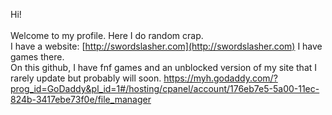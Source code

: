 Hi!
<br>
<br>
Welcome to my profile. Here I do random crap.
<br>
I have a website: [http://swordslasher.com](http://swordslasher.com)
I have games there.
<br>
On this github, I have fnf games and an unblocked version of my site that I rarely update but probably will soon.
https://myh.godaddy.com/?prog_id=GoDaddy&pl_id=1#/hosting/cpanel/account/176eb7e5-5a00-11ec-824b-3417ebe73f0e/file_manager
